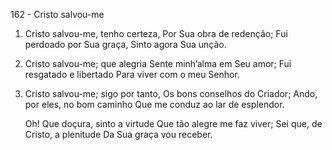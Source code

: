 162 - Cristo salvou-me

1. Cristo salvou-me, tenho certeza,
   Por Sua obra de redenção;
   Fui perdoado por Sua graça,
   Sinto agora Sua unção.

2. Cristo salvou-me; que alegria
   Sente minh’alma em Seu amor;
   Fui resgatado e libertado
   Para viver com o meu Senhor.

3. Cristo salvou-me; sigo por tanto,
   Os bons conselhos do Criador;
   Ando, por eles, no bom caminho
   Que me conduz ao lar de esplendor.

   Oh! Que doçura, sinto a virtude
   Que tão alegre me faz viver;
   Sei que, de Cristo, a plenitude
   Da Sua graça vou receber.

